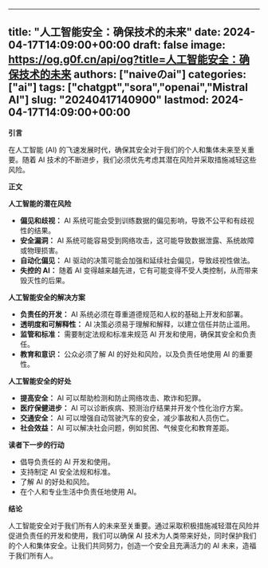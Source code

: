 
---
title: "人工智能安全：确保技术的未来"
date: 2024-04-17T14:09:00+00:00
draft: false
image: https://og.g0f.cn/api/og?title=人工智能安全：确保技术的未来
authors: ["naiveのai"]
categories: ["ai"]
tags: ["chatgpt","sora","openai","Mistral AI"]
slug: "20240417140900"
lastmod: 2024-04-17T14:09:00+00:00
---
**引言**

在人工智能 (AI) 的飞速发展时代，确保其安全对于我们的个人和集体未来至关重要。随着 AI 技术的不断进步，我们必须优先考虑其潜在风险并采取措施减轻这些风险。

**正文**

**人工智能的潜在风险**

* **偏见和歧视：** AI 系统可能会受到训练数据的偏见影响，导致不公平和有歧视性的结果。
* **安全漏洞：** AI 系统可能容易受到网络攻击，这可能导致数据泄露、系统故障或物理损害。
* **自动化偏见：** AI 驱动的决策可能会加强和延续社会偏见，导致歧视性做法。
* **失控的 AI：** 随着 AI 变得越来越先进，它有可能变得不受人类控制，从而带来毁灭性的后果。

**人工智能安全的解决方案**

* **负责任的开发：** AI 系统必须在尊重道德规范和人权的基础上开发和部署。
* **透明度和可解释性：** AI 决策必须易于理解和解释，以建立信任并防止滥用。
* **监管和标准：** 需要制定法规和标准来规范 AI 开发和使用，确保其安全和负责任。
* **教育和意识：** 公众必须了解 AI 的好处和风险，以及负责任地使用 AI 的重要性。

**人工智能安全的好处**

* **提高安全：** AI 可以帮助检测和防止网络攻击、欺诈和犯罪。
* **医疗保健进步：** AI 可以诊断疾病、预测治疗结果并开发个性化治疗方案。
* **交通安全：** AI 可以增强自动驾驶汽车的安全，减少事故和人员伤亡。
* **社会效益：** AI 可以解决社会问题，例如贫困、气候变化和教育差距。

**读者下一步的行动**

* 倡导负责任的 AI 开发和使用。
* 支持制定 AI 安全法规和标准。
* 了解 AI 的好处和风险。
* 在个人和专业生活中负责任地使用 AI。

**结论**

人工智能安全对于我们所有人的未来至关重要。通过采取积极措施减轻潜在风险并促进负责任的开发和使用，我们可以确保 AI 技术为人类带来好处，同时保护我们的个人和集体安全。让我们共同努力，创造一个安全且充满活力的 AI 未来，造福于我们所有人。